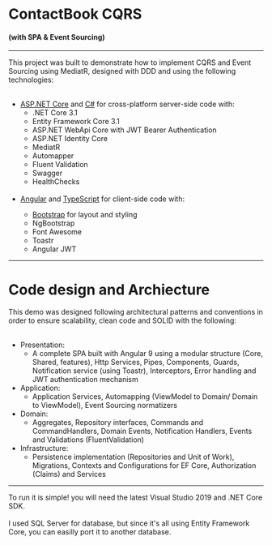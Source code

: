 # ContactBook CQRS  
<h4> (with SPA & Event Sourcing)</h4>

<hr>
This project was built to demonstrate how to implement CQRS and Event Sourcing using MediatR, designed with DDD and using the 
following technologies:<br /><br />

<ul>
  <li>
    <a href='https://get.asp.net/'>ASP.NET Core</a> and <a href='https://msdn.microsoft.com/en-us/library/67ef8sbd.aspx'>C#</a>
    for cross-platform server-side code with:
    <ul>
      <li>.NET Core 3.1</li>
      <li>Entity Framework Core 3.1</li>
      <li>ASP.NET WebApi Core with JWT Bearer Authentication</li>
      <li>ASP.NET Identity Core</li>
      <li>MediatR</li>
      <li>Automapper</li>
      <li>Fluent Validation</li>
      <li>Swagger</li>
      <li>HealthChecks</li>
    </ul>
  </li><br>
  <li><a href='https://angular.io/' target="_blank">Angular</a> and <a href='http://www.typescriptlang.org/' target="_blank">
    TypeScript</a> for client-side code with:</li>
    <ul>
      <li><a href='http://getbootstrap.com/'>Bootstrap</a> for layout and styling</li>
      <li>NgBootstrap</li>
      <li>Font Awesome</li>
      <li>Toastr</li>
      <li>Angular JWT</li>
    </ul>
</ul>

<hr>

<h1> Code design and Archiecture </h1>
This demo was designed following architectural patterns and conventions in order to ensure scalability, clean code and SOLID with the following:
<br><br>
<ul>
  <li>
    Presentation: 
    <ul>
      <li>
        A complete SPA built with Angular 9 using a modular structure (Core, Shared, features), Http Services, Pipes, Components, Guards, Notification service (using Toastr), Interceptors, Error handling  and JWT authentication mechanism
      </li>
     </ul>
  </li>
  <li>
    Application: 
    <ul>
      <li>
        Application Services, Automapping (ViewModel to Domain/ Domain to ViewModel), Event Sourcing normatizers
      </li>
    </ul>
  </li>
  <li>
    Domain: 
    <ul>
      <li>
        Aggregates, Repository interfaces, Commands and CommandHandlers, Domain Events, Notification Handlers, Events and Validations (FluentValidation)
      </li>
    </ul>
  </li>
  <li>
    Infrastructure: 
    <ul>
      <li>
        Persistence implementation (Repositories and Unit of Work), Migrations, Contexts and Configurations for EF Core, Authorization
       (Claims) and Services
      </li>
    </ul>
  </li>
  
</ul>
<hr>

To run it is simple! you will need the latest Visual Studio 2019 and .NET Core SDK. 
<br><br>I used SQL Server for database, but since it's all using Entity Framework Core, you can easilly port it to another database.
